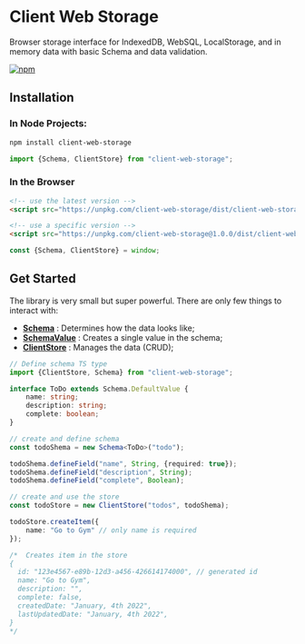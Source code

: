# Client Web Storage
Browser storage interface for IndexedDB, WebSQL, LocalStorage, and in memory data with basic Schema and data validation.

[![npm](https://img.shields.io/npm/v/client-web-storage)](https://www.npmjs.com/package/client-web-storage)

## Installation

### In Node Projects:

```bash
npm install client-web-storage
```

```js
import {Schema, ClientStore} from "client-web-storage";
```

### In the Browser

```html
<!-- use the latest version -->
<script src="https://unpkg.com/client-web-storage/dist/client-web-storage.min.js"></script>

<!-- use a specific version -->
<script src="https://unpkg.com/client-web-storage@1.0.0/dist/client-web-storage.min.js"></script>
```

```js
const {Schema, ClientStore} = window;
```

## Get Started
The library is very small but super powerful. There are only few things to interact with:
- **[Schema](https://github.com/beforesemicolon/client-web-storage/blob/main/docs/Schema.md)** : Determines how the data looks like;
- **[SchemaValue](https://github.com/beforesemicolon/client-web-storage/blob/main/docs/SchemaValue.md)** : Creates a single value in the schema;
- **[ClientStore](https://github.com/beforesemicolon/client-web-storage/blob/main/docs/ClientStore.md)** : Manages the data (CRUD);

```ts
// Define schema TS type
import {ClientStore, Schema} from "client-web-storage";

interface ToDo extends Schema.DefaultValue {
    name: string;
    description: string;
    complete: boolean;
}

// create and define schema
const todoShema = new Schema<ToDo>("todo");

todoShema.defineField("name", String, {required: true});
todoShema.defineField("description", String);
todoShema.defineField("complete", Boolean);

// create and use the store
const todoStore = new ClientStore("todos", todoShema);

todoStore.createItem({
    name: "Go to Gym" // only name is required
});

/*  Creates item in the store
{
  id: "123e4567-e89b-12d3-a456-426614174000", // generated id
  name: "Go to Gym",
  description: "",
  complete: false,
  createdDate: "January, 4th 2022",
  lastUpdatedDate: "January, 4th 2022",
}
*/
```
